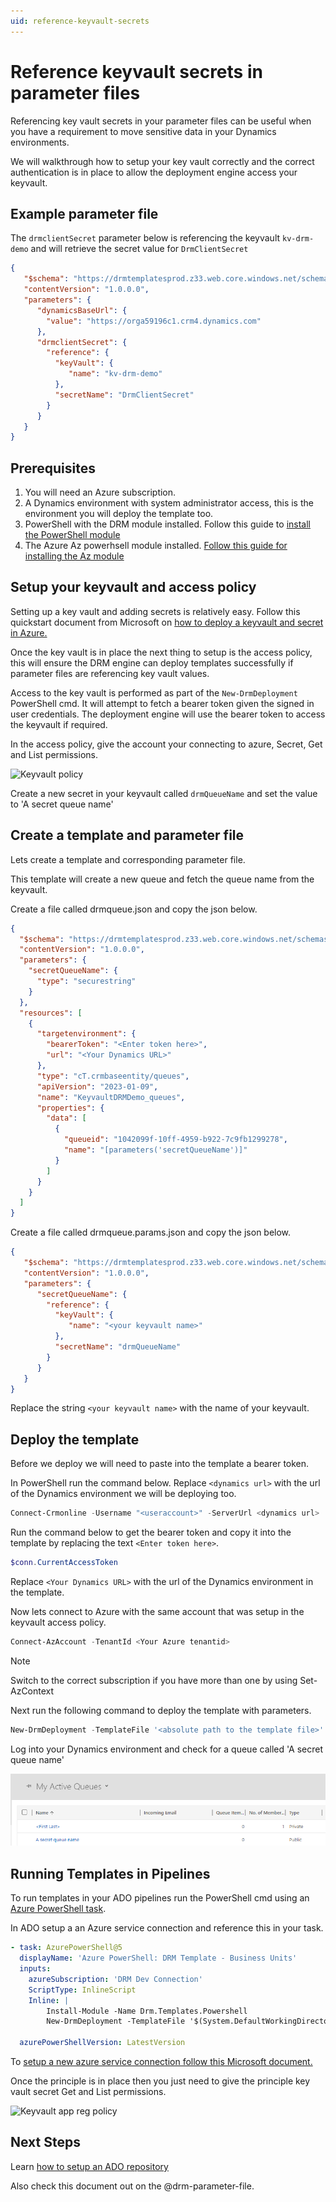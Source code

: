 ```yaml
---
uid: reference-keyvault-secrets
---
```


# Reference keyvault secrets in parameter files

Referencing key vault secrets in your parameter files can be useful when you have a
requirement to move sensitive data in your Dynamics environments.

We will walkthrough how to setup your key vault correctly and 
the correct authentication is in place to allow the deployment engine access your keyvault.

## Example parameter file

The ```drmclientSecret``` parameter below is referencing the keyvault ```kv-drm-demo``` and 
will retrieve the secret value for ```DrmClientSecret```

``` json
{ 
   "$schema": "https://drmtemplatesprod.z33.web.core.windows.net/schemas/2021-03-01/deploymentParameters.json#", 
   "contentVersion": "1.0.0.0", 
   "parameters": { 
      "dynamicsBaseUrl": { 
        "value": "https://orga59196c1.crm4.dynamics.com"
      },
      "drmclientSecret": { 
        "reference": { 
          "keyVault": { 
             "name": "kv-drm-demo"
          }, 
          "secretName": "DrmClientSecret"
        }
      }
   }
}
```

## Prerequisites

1. You will need an Azure subscription.
2. A Dynamics environment with system administrator access, this is the environment
 you will deploy the template too.
3. PowerShell with the DRM module installed. Follow this guide to 
[install the PowerShell module](xref:install-powerhsell-module)
4. The Azure Az powerhsell module installed. [Follow this guide for installing the Az module](https://learn.microsoft.com/en-us/powershell/azure/install-az-ps?view=azps-9.3.0#other-installation-options)

## Setup your keyvault and access policy

Setting up a key vault and adding secrets is relatively easy. Follow this quickstart 
document from Microsoft on [how to deploy a keyvault and secret in Azure.](https://learn.microsoft.com/en-us/azure/key-vault/general/quick-create-portal)

Once the key vault is in place the next thing to setup is the access policy, this will ensure 
the DRM engine can deploy templates successfully if parameter files are referencing key vault values.

Access to the key vault is performed as part of the ```New-DrmDeployment``` PowerShell cmd. It will 
attempt to fetch a bearer token given the signed in user credentials.  The deployment engine will
use the bearer token to access the keyvault if required.

In the access policy, give the account your connecting to azure, Secret, Get and List
permissions.

![Keyvault policy](/images/azure_keyvault_policy.png "Keyvault policy")

Create a new secret in your keyvault called ```drmQueueName``` and set the value to 'A secret queue name'

## Create a template and parameter file

Lets create a template and corresponding parameter file.

This template will create a new queue and fetch the queue name from the keyvault.

Create a file called drmqueue.json and copy the json below.

```json
{
  "$schema": "https://drmtemplatesprod.z33.web.core.windows.net/schemas/2021-03-01/deploymentTemplate.json#",
  "contentVersion": "1.0.0.0",
  "parameters": {
    "secretQueueName": { 
      "type": "securestring"    
    }
  },
  "resources": [
    {
      "targetenvironment": {
        "bearerToken": "<Enter token here>",
        "url": "<Your Dynamics URL>"
      },
      "type": "cT.crmbaseentity/queues",
      "apiVersion": "2023-01-09",
      "name": "KeyvaultDRMDemo_queues",
      "properties": {
        "data": [
          {
            "queueid": "1042099f-10ff-4959-b922-7c9fb1299278",
            "name": "[parameters('secretQueueName')]"
          }
        ]
      }
    }
  ]
}
```

Create a file called drmqueue.params.json and copy the json below.

```json
{ 
   "$schema": "https://drmtemplatesprod.z33.web.core.windows.net/schemas/2021-03-01/deploymentParameters.json#", 
   "contentVersion": "1.0.0.0", 
   "parameters": { 
      "secretQueueName": { 
        "reference": { 
          "keyVault": { 
             "name": "<your keyvault name>"
          }, 
          "secretName": "drmQueueName"
        }
      }
   }
}
```

Replace the string ```<your keyvault name>``` with the name of your keyvault.

## Deploy the template

Before we deploy we will need to paste into the template a bearer token.

In PowerShell run the command below. Replace ```<dynamics url>``` with the url of the Dynamics
environment we will be deploying too.

```powershell
Connect-Crmonline -Username "<useraccount>" -ServerUrl <dynamics url>
```

Run the command below to get the bearer token and copy it into the template by replacing the 
text ```<Enter token here>```.

```powershell
$conn.CurrentAccessToken
```

Replace ```<Your Dynamics URL>``` with the url of the Dynamics environment in the template.

Now lets connect to Azure with the same account that was setup in the keyvault access policy.

```powershell
Connect-AzAccount -TenantId <Your Azure tenantid>
```

>[!NOTE]
> Switch to the correct subscription if you have more than one by using Set-AzContext

Next run the following command to deploy the template with parameters.

```powershell
New-DrmDeployment -TemplateFile '<absolute path to the template file>' -TemplateParameterFile '<absolute path to the parameters file>'
```

Log into your Dynamics environment and check for a queue called 'A secret queue name'

![Secret queue name](../images/secret-queue-name.png)


## Running Templates in Pipelines

To run templates in your ADO pipelines run the PowerShell 
cmd using an [Azure PowerShell task](https://learn.microsoft.com/en-us/azure/devops/pipelines/tasks/reference/azure-powershell-v5?view=azure-pipelines).

In ADO setup a an Azure service connection and reference this in your task.

```yaml
- task: AzurePowerShell@5 
  displayName: 'Azure PowerShell: DRM Template - Business Units' 
  inputs: 
    azureSubscription: 'DRM Dev Connection' 
    ScriptType: InlineScript 
    Inline: | 
        Install-Module -Name Drm.Templates.Powershell
        New-DrmDeployment -TemplateFile '$(System.DefaultWorkingDirectory)\platform-drm-demo\templates\demo_businessunits.json' -TemplateParameterFile '$(System.DefaultWorkingDirectory)\platform-drm-demo\parameters-stg\demo_businessunits.params.json'
   
  azurePowerShellVersion: LatestVersion
```

To [setup a new azure service connection follow this Microsoft document.](https://learn.microsoft.com/en-us/azure/devops/pipelines/library/service-endpoints?view=azure-devops&tabs=yaml)

Once the principle is in place then you just need to give the principle 
key vault secret Get and List permissions.

![Keyvault app reg policy](/images/azure_keyvault_policy.png "Keyvault app reg policy")

## Next Steps

Learn [how to setup an ADO repository](xref:deploy-drm-ado-pipelines-with-params)

Also check this document out on the @drm-parameter-file.